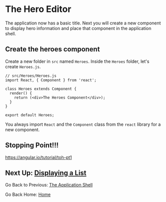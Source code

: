 # The Hero Editor

The application now has a basic title. Next you will create a new component to display hero information and place that component in the application shell.

## Create the heroes component

Create a new folder in `src` named `Heroes`. Inside the `Heroes` folder, let's create `Heroes.js`.

```JSX
// src/Heroes/Heroes.js
import React, { Component } from 'react';

class Heroes extends Component {
  render() {
    return (<div>The Heroes Component</div>);
  }
}

export default Heroes;
```

You always import `React` and the `Component` class from the `react` library for a new component.

## Stopping Point!!!
https://angular.io/tutorial/toh-pt1


## Next Up: [Displaying a List](displaying-a-list.md)

Go Back to Previous: [The Application Shell](the-application-shell.md)

Go Back Home: [Home](../README.md)